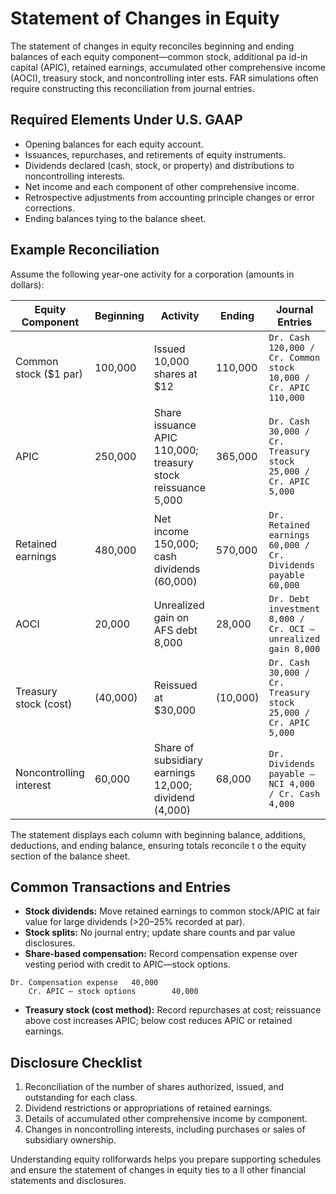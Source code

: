 # Statement of Changes in Equity

The statement of changes in equity reconciles beginning and ending balances of each equity component—common stock, additional pa
id-in capital (APIC), retained earnings, accumulated other comprehensive income (AOCI), treasury stock, and noncontrolling inter
ests. FAR simulations often require constructing this reconciliation from journal entries.

## Required Elements Under U.S. GAAP

- Opening balances for each equity account.
- Issuances, repurchases, and retirements of equity instruments.
- Dividends declared (cash, stock, or property) and distributions to noncontrolling interests.
- Net income and each component of other comprehensive income.
- Retrospective adjustments from accounting principle changes or error corrections.
- Ending balances tying to the balance sheet.

## Example Reconciliation

Assume the following year-one activity for a corporation (amounts in dollars):

| Equity Component        | Beginning | Activity                                                     | Ending   | Journal Entries                                                 |
| ----------------------- | --------- | ------------------------------------------------------------ | -------- | --------------------------------------------------------------- |
| Common stock ($1 par)   | 100,000   | Issued 10,000 shares at $12                                  | 110,000  | `Dr. Cash 120,000 / Cr. Common stock 10,000 / Cr. APIC 110,000` |
| APIC                    | 250,000   | Share issuance APIC 110,000; treasury stock reissuance 5,000 | 365,000  | `Dr. Cash 30,000 / Cr. Treasury stock 25,000 / Cr. APIC 5,000`  |
| Retained earnings       | 480,000   | Net income 150,000; cash dividends (60,000)                  | 570,000  | `Dr. Retained earnings 60,000 / Cr. Dividends payable 60,000`   |
| AOCI                    | 20,000    | Unrealized gain on AFS debt 8,000                            | 28,000   | `Dr. Debt investment 8,000 / Cr. OCI – unrealized gain 8,000`   |
| Treasury stock (cost)   | (40,000)  | Reissued at $30,000                                          | (10,000) | `Dr. Cash 30,000 / Cr. Treasury stock 25,000 / Cr. APIC 5,000`  |
| Noncontrolling interest | 60,000    | Share of subsidiary earnings 12,000; dividend (4,000)        | 68,000   | `Dr. Dividends payable – NCI 4,000 / Cr. Cash 4,000`            |

The statement displays each column with beginning balance, additions, deductions, and ending balance, ensuring totals reconcile t
o the equity section of the balance sheet.

## Common Transactions and Entries

- **Stock dividends:** Move retained earnings to common stock/APIC at fair value for large dividends (>20–25% recorded at par).
- **Stock splits:** No journal entry; update share counts and par value disclosures.
- **Share-based compensation:** Record compensation expense over vesting period with credit to APIC—stock options.

```text
Dr. Compensation expense   40,000
    Cr. APIC – stock options        40,000
```

- **Treasury stock (cost method):** Record repurchases at cost; reissuance above cost increases APIC; below cost reduces APIC or
  retained earnings.

## Disclosure Checklist

1. Reconciliation of the number of shares authorized, issued, and outstanding for each class.
2. Dividend restrictions or appropriations of retained earnings.
3. Details of accumulated other comprehensive income by component.
4. Changes in noncontrolling interests, including purchases or sales of subsidiary ownership.

Understanding equity rollforwards helps you prepare supporting schedules and ensure the statement of changes in equity ties to a
ll other financial statements and disclosures.
